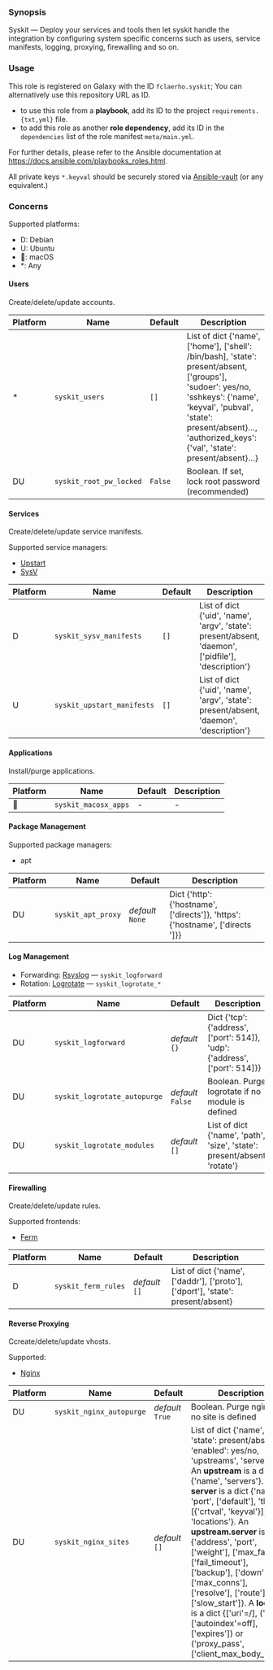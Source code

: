 
### Synopsis

Syskit — Deploy your services and tools then let syskit handle the integration by configuring system specific concerns such as users, service manifests, logging, proxying, firewalling and so on.

### Usage

This role is registered on Galaxy with the ID `fclaerho.syskit`;
You can alternatively use this repository URL as ID.

- to use this role from a **playbook**, 
  add its ID to the project `requirements.{txt,yml}` file.
- to add this role as another **role dependency**,
  add its ID in the `dependencies` list of the role manifest `meta/main.yml`.

For further details,
please refer to the Ansible documentation at https://docs.ansible.com/playbooks_roles.html.

All private keys `*.keyval` should be securely stored via [Ansible-vault](http://docs.ansible.com/ansible/playbooks_vault.html) (or any equivalent.)

### Concerns

Supported platforms:
- D: Debian
- U: Ubuntu
- : macOS
- *: Any

#### Users

Create/delete/update accounts.

| Platform | Name | Default | Description |
|----------|------|---------|-------------|
| * | `syskit_users` | `[]` | List of dict {'name', ['home'], ['shell': /bin/bash], 'state': present/absent, ['groups'], 'sudoer': yes/no, 'sshkeys': {'name', 'keyval', 'pubval', 'state': present/absent}…, 'authorized_keys': {'val', 'state': present/absent}…} |
| DU | `syskit_root_pw_locked` | `False` | Boolean. If set, lock root password (recommended) |


#### Services

Create/delete/update service manifests.

Supported service managers:
- [Upstart](http://upstart.ubuntu.com/cookbook/)
- [SysV](https://en.wikipedia.org/wiki/Init#SysV-style)

| Platform | Name | Default | Description |
|----------|------|---------|-------------|
| D | `syskit_sysv_manifests` | `[]` | List of dict {'uid', 'name', 'argv', 'state': present/absent, 'daemon', ['pidfile'], 'description'} |
| U | `syskit_upstart_manifests` | `[]` | List of dict {'uid', 'name', 'argv', 'state': present/absent, 'daemon', 'description'} |


#### Applications

Install/purge applications.

| Platform | Name | Default | Description |
|----------|------|---------|-------------|
|  | `syskit_macosx_apps` | - | - |


#### Package Management

Supported package managers:
- apt

| Platform | Name | Default | Description |
|----------|------|---------|-------------|
| DU | `syskit_apt_proxy` | _default_ `None` | Dict {'http': {'hostname', ['directs']}, 'https': {'hostname', ['directs ']}} |


#### Log Management

- Forwarding: [Rsyslog](http://www.rsyslog.com) — `syskit_logforward`
- Rotation: [Logrotate](http://www.linuxcommand.org/man_pages/logrotate8.html) — `syskit_logrotate_*`

| Platform | Name | Default | Description |
|----------|------|---------|-------------|
| DU | `syskit_logforward` | _default_ `{}` | Dict {'tcp': {'address', ['port': 514]}, 'udp': {'address', ['port': 514]}} |
| DU | `syskit_logrotate_autopurge` | _default_ `False` | Boolean. Purge logrotate if no module is defined |
| DU | `syskit_logrotate_modules` | _default_ `[]` | List of dict {'name', 'path', 'size', 'state': present/absent, 'rotate'} |


#### Firewalling

Create/delete/update rules.

Supported frontends:
- [Ferm](http://ferm.foo-projects.org)

| Platform | Name | Default | Description |
|----------|------|---------|-------------|
| D | `syskit_ferm_rules` | _default_ `[]` | List of dict {'name', ['daddr'], ['proto'], ['dport'], 'state': present/absent} |


#### Reverse Proxying

Ccreate/delete/update vhosts.

Supported:
- [Nginx](http://nginx.org/en/)

| Platform | Name | Default | Description |
|----------|------|---------|-------------|
| DU | `syskit_nginx_autopurge` | _default_ `True` | Boolean. Purge nginx if no site is defined |
| DU |`syskit_nginx_sites` | _default_ `[]` | List of dict {'name', 'state': present/absent, 'enabled': yes/no, 'upstreams', 'servers'}. An **upstream** is a dict {'name', 'servers'}. A **server** is a dict {'name', 'port', ['default'], 'tls': [{'crtval', 'keyval'}], 'locations'}. An **upstream.server** is a dict {'address', 'port', ['weight'], ['max_fails'], ['fail_timeout'], ['backup'], ['down'], ['max_conns'], ['resolve'], ['route'], ['slow_start']}. A **location** is a dict {['uri'=/], ('root', ['autoindex'=off], ['expires']) or ('proxy_pass', ['client_max_body_size'])} |

